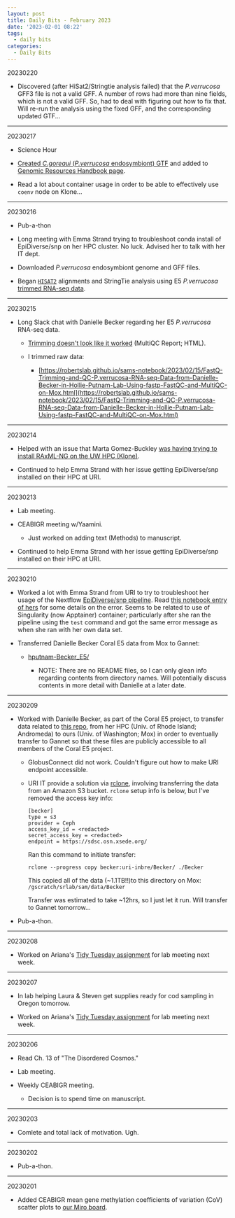 ```yaml
---
layout: post
title: Daily Bits - February 2023
date: '2023-02-01 08:22'
tags: 
  - daily bits
categories: 
  - Daily Bits
---
```


20230220

- Discovered (after HiSat2/Stringtie analysis failed) that the _P.verrucosa_ GFF3 file is not a valid GFF. A number of rows had more than nine fields, which is not a valid GFF. So, had to deal with figuring out how to fix that. Will re-run the analysis using the fixed GFF, and the corresponding updated GTF...

---

20230217

- Science Hour

- [Created _C.goreaui_ (_P.verrucosa_ endosymbiont) GTF](https://robertslab.github.io/sams-notebook/2023/02/17/Data-Wrangling-C.goreaui-Genome-GFF-to-GTF-Using-gffread.html) and added to [Genomic Resources Handbook page](https://robertslab.github.io/resources/Genomic-Resources/).

- Read a lot about container usage in order to be able to effectively use `coenv` node on Klone...

---

20230216

- Pub-a-thon

- Long meeting with Emma Strand trying to troubleshoot conda install of EpiDiverse/snp on her HPC cluster. No luck. Advised her to talk with her IT dept.

- Downloaded _P.verrucosa_ endosymbiont genome and GFF files.

- Began [`HISAT2`](https://daehwankimlab.github.io/hisat2/) alignments and StringTie analysis using E5 _P.verrucosa_ [trimmed RNA-seq data]((https://robertslab.github.io/sams-notebook/2023/02/15/FastQ-Trimming-and-QC-P.verrucosa-RNA-seq-Data-from-Danielle-Becker-in-Hollie-Putnam-Lab-Using-fastp-FastQC-and-MultiQC-on-Mox.html)).

---

20230215

- Long Slack chat with Danielle Becker regarding her E5 _P.verrucosa_ RNA-seq data.

  - [Trimming doesn't look like it worked](https://gannet.fish.washington.edu/Atumefaciens/hputnam-Becker_E5/Becker_RNASeq/data/trimmed/trimmed_qc/multiqc_report.html) (MultiQC Report; HTML).

  - I trimmed raw data:

    - [https://robertslab.github.io/sams-notebook/2023/02/15/FastQ-Trimming-and-QC-P.verrucosa-RNA-seq-Data-from-Danielle-Becker-in-Hollie-Putnam-Lab-Using-fastp-FastQC-and-MultiQC-on-Mox.html](https://robertslab.github.io/sams-notebook/2023/02/15/FastQ-Trimming-and-QC-P.verrucosa-RNA-seq-Data-from-Danielle-Becker-in-Hollie-Putnam-Lab-Using-fastp-FastQC-and-MultiQC-on-Mox.html)

---

20230214

- Helped with an issue that Marta Gomez-Buckley [was having trying to install RAxML-NG on the UW HPC (Klone)](https://github.com/RobertsLab/resources/issues/1578).

- Continued to help Emma Strand with her issue getting EpiDiverse/snp installed on their HPC at URI.

---

20230213

- Lab meeting.

- CEABIGR meeting w/Yaamini.

  - Just worked on adding text (Methods) to manuscript.

- Continued to help Emma Strand with her issue getting EpiDiverse/snp installed on their HPC at URI.

---

20230210

- Worked a lot with Emma Strand from URI to try to troubleshoot her usage of the Nextflow [EpiDiverse/snp pipeline](https://github.com/EpiDiverse/snp). Read [this notebook entry of hers](https://github.com/emmastrand/EmmaStrand_Notebook/blob/master/_posts/2023-02-06-EpiDiverse-Bleaching-Pairs-Analysis.md#troubleshooting) for some details on the error. Seems to be related to use of Singularity (now Apptainer) container; particularly after she ran the pipeline using the `test` command and got the same error message as when she ran with her own data set.

- Transferred Danielle Becker Coral E5 data from Mox to Gannet:

  - [hputnam-Becker_E5/](https://gannet.fish.washington.edu/Atumefaciens/hputnam-Becker_E5/)

    - NOTE: There are no README files, so I can only glean info regarding contents from directory names. Will potentially discuss contents in more detail with Danielle at a later date.

---

20230209

- Worked with Danielle Becker, as part of the Coral E5 project, to transfer data related to [this repo](https://github.com/hputnam/Becker_E5), from her HPC (Univ. of Rhode Island; Andromeda) to ours (Univ. of Washington; Mox) in order to eventually transfer to Gannet so that these files are publicly accessible to all members of the Coral E5 project.

  - GlobusConnect did not work. Couldn't figure out how to make URI endpoint accessible.

  - URI IT provide a solution via [rclone](https://rclone.org/), involving transferring the data from an Amazon S3 bucket. `rclone` setup info is below, but I've removed the access key info:

    ```
    [becker]
    type = s3
    provider = Ceph
    access_key_id = <redacted>
    secret_access_key = <redacted>
    endpoint = https://sdsc.osn.xsede.org/
    ```

    Ran this command to initiate transfer:

    ```shell
    rclone --progress copy becker:uri-inbre/Becker/ ./Becker
    ```

    This copied all of the data (~1.1TB!!)to this directory on Mox: `/gscratch/srlab/sam/data/Becker`

    Transfer was estimated to take ~12hrs, so I just let it run. Will transfer to Gannet tomorrow...

- Pub-a-thon.

---

20230208

- Worked on Ariana's [Tidy Tuesday assignment](https://github.com/RobertsLab/resources/discussions/1574) for lab meeting next week.

---

20230207

- In lab helping Laura & Steven get supplies ready for cod sampling in Oregon tomorrow.

- Worked on Ariana's [Tidy Tuesday assignment](https://github.com/RobertsLab/resources/discussions/1574) for lab meeting next week.

---

20230206

- Read Ch. 13 of "The Disordered Cosmos."

- Lab meeting.

- Weekly CEABIGR meeting.

  - Decision is to spend time on manuscript.

---

20230203

- Comlete and total lack of motivation. Ugh.

---

20230202

- Pub-a-thon.

---

20230201

- Added CEABIGR mean gene methylation coefficients of variation (CoV) scatter plots to [our Miro board](https://miro.com/app/board/uXjVPYZDgxw=/).